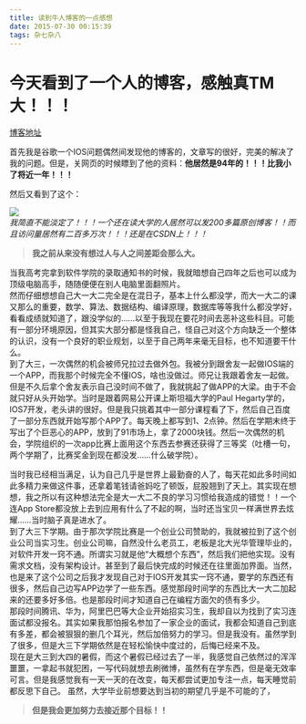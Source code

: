 ```yaml
---
title: 读到牛人博客的一点感想
date: 2015-07-30 00:15:39
tags: 杂七杂八
---
```


# 今天看到了一个人的博客，感触真TM大！！！  
[博客地址](http://blog.csdn.net/hitwhylz?viewmode=contents)

<!--more-->

首先我是谷歌一个IOS问题偶然间发现他的博客的，文章写的很好，完美的解决了我的问题。但是，关网页的时候瞟到了他的资料：**他居然是94年的！！！比我小了将近一年！！！**  

然后又看到了这个：

![](../../../../image/6cb4fc84-fd0e-4561-91b0-d7844ac50c23.png)  
*我简直不能淡定了！！！一个还在读大学的人居然可以发200多篇原创博客！！而且访问量居然有二百多万次！！！还是在CSDN上！！！*

>   **我之前从来没有想过人与人之间差距会那么大。**  
 
  当我高考完拿到软件学院的录取通知书的时候，我就暗想自己四年之后也可以成为顶级电脑高手，随随便便在别人电脑里面翻照片。  
  然而仔细想想自己大一大二完全是在混日子，基本上什么都没学，而大一大二的课又那么的重要，数学、算法、数据结构、编译原理，数据库等等我什么都没学好，看看成绩就知道了，跟没学似的……以至于我现在要花时间去恶补这些科目。可能有一部分环境原因，但其实大部分都是怪我自己，怪自己对这个方向缺乏一个整体的认识，没有一个良好的职业规划，以至于自己两年来毫无目标，也不知道要干什么。  
   到了大三，一次偶然的机会被师兄拉过去做外包。我被分到跟舍友一起做IOS端的一个APP，而我那个时候完全不懂IOS，啥也没做过。师兄让我跟着舍友一起做。但是不久后拿个舍友表示自己没时间不做了，我就挑起了做APP的大梁。由于不会就只好从头开始学。当时是跟着网易公开课上斯坦福大学的Paul Hegarty学的，IOS7开发，老头讲的很好。但是我只挑着其中一部分课程看了下，然后自己百度了一部分东西就开始写那个APP了。每天晚上都写到1、2点钟。然后在学期末终于写出了个巨恶心的APP，放到了91市场上，拿了2000块钱。然后一次偶然的机会，学院组织的一次app比赛上面用这个东西去参赛还获得了三等奖（吐槽一句，两个学期了，比赛奖金到现在都没发……什么破学院）。
   


<!--![](http://7xkfbb.com1.z0.glb.clouddn.com/15-7-30/54860340.jpg)-->


   当时我已经相当满足，认为自己几乎是世界上最勤奋的人了，每天花如此多时间如此多精力来做这件事，还拿着笔钱请爸妈吃了顿饭，屁股翘到了天上。其实现在想想，我之所以有这种想法完全是大一大二不良的学习习惯给我造成的错觉！！一个连App Store都没放上去到应用有什么了不起的啊，当时还当宝贝一样满世界去炫耀……当时脑子真是进水了。  
 到了大三下学期。由于那次学院比赛是一个创业公司赞助的，我就被拉到了这个创业公司当实习生。创业公司嘛，自然没什么老员工，老板是北大光华管理毕业的，对软件开发一窍不通。所谓实习就是他“大概想个东西”，然后我们把他实现。没有需求文档，没有架构设计。甚至到了最后快完成的时候还在往里面加界面。当然，也是来了这个公司之后我才发现自己对于IOS开发其实一窍不通，要学的东西还有很多，然后自己边写APP边学了一些东西。感觉那段时间学的东西比大一大二加起来的还要多好多倍。也是那段时间才知道自己在编程方面欠的债有多少。  
 那段时间腾讯、华为，阿里巴巴等大企业开始招实习生，我却自以为找到了实习连面试都没报名。其实如果我那怕报名参加了一家企业的面试，我都会知道自己到底有多差，都会被狠狠的删几个耳光，然后加倍努力的学习。但是我没有。虽然学到了很多，但是大三下学期依然是在轻松愉快中度过的，后悔已经来不及。  
 现在是大三到大四的暑假，而这个暑假已经过去了一半，我感觉自己依然过的浑浑噩噩，一拿起书就犯困，一写代码就想去刷微博，虽然有在学东西，但是毫无效率可言。但是我感觉我有一天一天的在改变，每天都尝试更加专注一点，每天睡觉前都反思下自己。
 虽然，大学毕业前想要达到当初的期望几乎是不可能的了，
> 
> **但是我会更加努力去接近那个目标！！**

